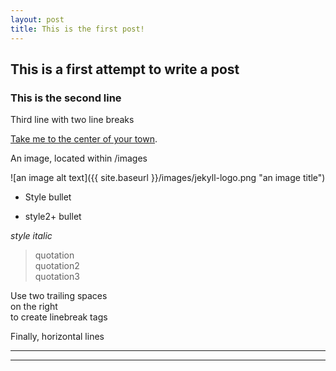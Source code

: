 ```yaml
---
layout: post
title: This is the first post!
---
```


## This is a first attempt to write a post
### This is the second line

Third line with two line breaks

[Take me to the center of your town](http://eprints.lse.ac.uk/89191/1/Chesire_Take_me_to_centre_Published.pdf). 

An image, located within /images

![an image alt text]({{ site.baseurl }}/images/jekyll-logo.png "an image title")

- Style bullet
+ style2+ bullet

_style italic_

> quotation  
> quotation2  
> quotation3  

Use two trailing spaces  
on the right  
to create linebreak tags  

Finally, horizontal lines

----
****
